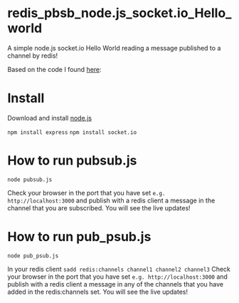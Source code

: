 redis_pbsb_node.js_socket.io_Hello_world
========================================


A simple node.js socket.io Hello World reading a message published to a channel by redis!

Based on the code I found [here](http://stackoverflow.com/questions/4441798/how-to-use-redis-publish-subscribe-with-nodejs-to-notify-clients-when-data-value):

Install
=======
Download and install <a href='http://nodejs.org/#download'>node.js</a>

`npm install express`
`npm install socket.io`

How to run pubsub.js
====================
`node pubsub.js`

Check your browser in the port that you have set `e.g. http://localhost:3000` and publish with a redis client a message in the channel that you are subscribed.
You will see the live updates!

How to run pub_psub.js
======================
`node pub_psub.js`

In your redis client `sadd redis:channels channel1 channel2 channel3`
Check your browser in the port that you have set `e.g. http://localhost:3000` and publish with a redis client a message in any of the channels that you have added in the redis:channels set.
You will see the live updates!